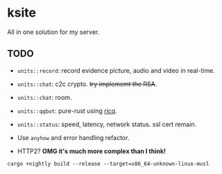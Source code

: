 # ksite

All in one solution for my server.

## TODO

- `units::record`: record evidence picture, audio and video in real-time.

- `units::chat`: c2c crypto. ~~try implememt the RSA~~.

- `units::chat`: room.

- `units::qqbot`: pure-rust using [ricq](https://github.com/lz1998/ricq).

- `units::status`: speed, latency, network status. ssl cert remain.

- Use `anyhow` and error handling refactor.

- HTTP2? **OMG it's much more complex than I think!**

```
cargo +nightly build --release --target=x86_64-unknown-linux-musl
```
